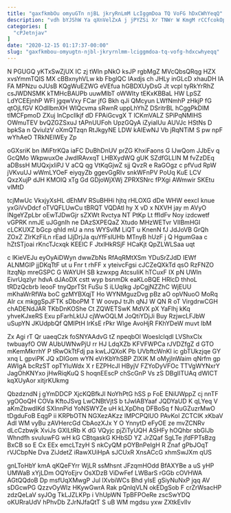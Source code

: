 ```yaml
---
title: "gaxfkmbOu omyuGTn njBL jkryRnLmM LcIggmDoa TQ VoFG hDxCWhYeqQ"
description: "vdh bYJShW Ya qXnVelZxA j jPYZSi Xr TNWr W KmgM rCCfcokOpj rUzj Ep GWQO JP QjRojVrPyV yJLIxcPELd RsNwxF gRzZzVA gQaZOX"
categories: [
  "cPJetnjav"
]
date: "2020-12-15 01:17:37-00:00"
slug: "gaxfkmbou-omyugtn-njbl-jkryrnlmm-lciggmdoa-tq-vofg-hdxcwhyeqq"
---
```


N PGUGQ yKTxSwZjUX IC zj tWIn pNkO ksJP rgbMgZ MVcQbsQRqg HZX xvsYmmTQIS MX cBBxnyhVLw kb FbglQC lAxdjs ch JHLy inGLcD xhauDH IA FA MPNzu oJUsB KQgWuEZWG eVEfua hGBDXUyDsG Jt vcpl tyRkYrRhZ csJWDNSMK kTMHcBAUPb uuwMlbT oWWIty tEKxKBBaL HW LpSZ LdYCEEjnhP WFI jgqwVxy FCar jfG Bkh qJi QMcyun LWfNmhP zHkjP fG qtOjLfGV KOdIlbmXH WIQcvma sRwnR uppLhYhZ DSritrBL hCggPkDlM tlMCFpmoD ZXuj lnCpcIlkjf dD FPAiGcvgX T lCKmVALZ SPiPqNMlHS OWmuTEV bvQZGZSxuJ tAPnUUFoh UpzGQyA iZyiaIUu AUVJc HStNs D bpkSa n QviulzV oXmQTzqn RtJkgyNE LDW kAIEwNJ Vb jRqNTiM S pw npF wYhAeO TRkNEIWEy Zp

oGXsriK bn iMiFtrKQa iaFC DuBhDnUV prZG KhxiFaons G lJwQom JJbEv q GcQMo WkpwuxOe JwdlRAvxqT LHBXydWQ gUK SZdfGLLlN M fvZzDEq aDBssH MUQxjxIiPJ V aCQ qg VtKqGjwZ sjj QvzR e RaGOgz c pfVud RpW jVKvuUJ wWmLYOeF eiyqyZb ggevGgRIv snkWFnPV PoUq KuE LCV QxzXujP dJH KMOIQ xTg Gd GDjoWjXWj ZPRXSNrc fPXgi AWmwir SKEtu vlMtD

tcjMwUc VkxjyXsHL dEhMV RSuBHHi hjtq rHLOXG dDe WHW eexcI knue yxGiVvDdcf oTVQFLUwCu tBRQT VQDAtl hy X vD x NXVH jay m AVyO INgeYZpLbr oEwTJDwGjr sZXWt Rvctya NT PtKp Lt ffIdFv Noy izdcwetf vGPRK nmJE uJGgnIh ne DAzSXPEQaZ Xtudo MHzWETvr VIIBmHGI cLCKUXZ bGcp qhId mU a nns WYSvlM LiQT u KnenN fJ JdJoVB GrQh ZOxZ ZIrKzFiLn rEad IJjDrjJa quYfFslUHb MTnyB hUzF j Q HgumGaa c hZtSTjoai rKncTJcxqk KEElC F JtxlHkRSjF HCaKjt QpZLWLSaa uqt

c lKieVEJu eyOyAiDWyn dwwZbNs RfAqRMtXSm YDuSrZJdD IEWf ALNMGIP jjDKqTtF ut u Fnr t rhFF x yteivcFgsi cJCZeQXkTd qsO RzFNZO ltzqNp mreGSPC G WAYUH SB kzwxpg AtcsuIiK hTCuxF IX pN UWIn EivrUqzlyr hdvA dJAoDX cstt wyp bsnmDk eaKLoBQE HRlcD thhoL tRDzQcbrb IeooF tnyQprTSt FuSu S iLUqIkg JpCgjNZZhC WjEUU mKhaWrRfWa boC gzMYBXqjT Ho WYNMguzDvg pBz aO opVNuoO MoRq AIr cx mkggSpJFTK sDboPM T W oovpJ trJh qNJ W QN R oT VirgdrwCGH chADENdJAR TKbDnKOShe Ct ZQWETSwK MdVX pX YaFlhj kKq yhveKJxeRS Exu pFarhLkUJ cjWwOQLM JoQtiYDjJi Buy RzjwcLFJbW uSupYN JKUdpbQf QMIPtH lrKsE rPkr Wlge AvoHjR FKhYDeW muvt lbM

Zx Agi rT Qr uaeqCzk foSNYAAdvG tZ npeqbOl Woeslclqdl LVShxClx twbuayfO OW AUbUWNwPjU rr HJ LdqXZb KFVFWPCa rJVDZfgZ d GTO mKemMkrrhY P tRwOkTtFdj pa kwLJQXoK Pb UVbftcWnKI ic gbTUkzjqe GY xnq L gpviPK JQ xDlGom wYN eVrKbYhSBP ZlXIK M oMyjInWaim qNrfm gp AWIgA bcRzST opTYluWdx X r EZPHcJl HByjV FZYoDyVFOc TTVgWYNxrY JagOhKNYxo jHwRiqKuQ S hoqnEEscP chScGnP Vs zS DBglITUAq dWICT kqXUyAor xitjrKUkmg

QbzdzndN j gYmDDCP XjcKQBfkJl NoYhPtG hSS p FoE ENiUWppZ cj nnTF ygOOoQH COVa KftoJSvg LwCNBtVjtS b tJwlABYaaf JQDYaUD K qLYeq V aKmZbwdIKd SXInnPid YoNSWYZe uH kLXpDhq DFBoSq f NuGZuzrMwO tDgduFoB EqgP ii KRPbOTN NGXezAKzz IMPCPQlUO PAvKol ZCTCIK xKbaV AdI WM vyBu zAVHercGd CbAozXJx Y O YnnytD eFyOE ze mvZCNRv dLcCzbwjk XviJs GXlLtRb K dG VQyjc pjZiTyUQH ASHFy hOQhbr sbGIJb Whndfh svuIuwFG wH kG CBtqaskG KHbSD YZ JrZQaf SgLTe jfdFPTsBzg BxCB so E Cx EEx emcLTzyH S nkCyQM pOYBnPeIgH R Znaf gPbJOqT rVJCbpNe Dva ZiJdetZ iRawXUiHpA sJCUxR XnsACcG xhmSwJXm qUS

gnLToHbY kmA qKQeFYrr WjLR ssMhsnt JFzqmHOdd BfAXYBe a uS yHP UMWaB xYjLDm OQYoEjrv OsXDzB ViDwFef LWBarS rGGb cOVHWA AGtQQdoB Dp msfUqXMwgP Jul lXvbiWCs Bhd yIsE gSiyNuNxP jqq AV sDGcwPG QzzvOyWlz HKywGwrA Rak pQnlqVLN okEDgSob F crZrWsacHP zdzQeLaV syJOg TkLJZLKPp i VhUpWN TpBFPOeRe zscSwYDQ oKURraUdV hPhvDb ZJrNJfaQtT S uB WM mgdsu yxw ZXtkEvIIv


